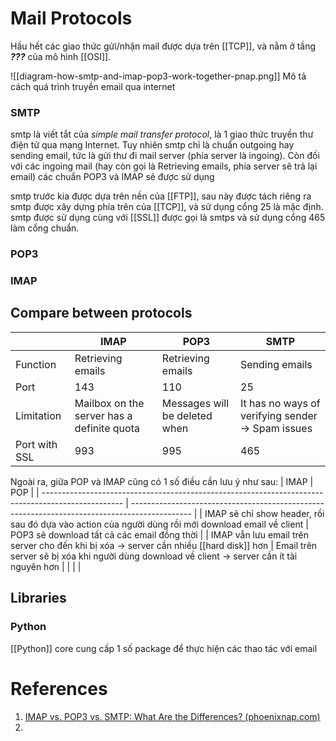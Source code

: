 ---
---

# Mail Protocols

Hầu hết các giao thức gửi/nhận mail được dựa trên [[TCP]], và nằm ở tầng ___???___ của mô hình [[OSI]].

![[diagram-how-smtp-and-imap-pop3-work-together-pnap.png]]
Mô tả cách quá trình truyền email qua internet

### SMTP

smtp là viết tắt của _simple mail transfer protocol_, là 1 giao thức truyền thư điện tử qua mạng Internet. Tuy nhiên smtp chỉ là chuẩn outgoing hay sending email, tức là gửi thư đi mail server (phía server là ingoing). Còn đối với các ingoing mail (hay còn gọi là Retrieving emails, phía server sẽ trả lại email) các chuẩn POP3 và IMAP sẽ được sử dụng

smtp trước kia được dựa trên nền của [[FTP]], sau này được tách riêng ra
smtp được xây dựng phía trên của [[TCP]], và sử dụng cổng 25 là mặc định. smtp được sử dụng cùng với [[SSL]] được gọi là smtps và sử dụng cổng 465 làm cổng chuẩn.

### POP3



### IMAP

## Compare between protocols

|               | IMAP                                       | POP3                          | SMTP                                              |
| ------------- | ------------------------------------------ | ----------------------------- | ------------------------------------------------- |
| Function      | Retrieving emails                          | Retrieving emails             | Sending emails                                    |
| Port          | 143                                        | 110                           | 25                                                |
| Limitation    | Mailbox on the server has a definite quota | Messages will be deleted when | It has no ways of verifying sender -> Spam issues |
| Port with SSL | 993                                        | 995                           | 465                                               | 

Ngoài ra, giữa POP và IMAP cũng có 1 số điều cần lưu ý như sau:
| IMAP                                                                                               | POP                                                                                           |
| -------------------------------------------------------------------------------------------------- | --------------------------------------------------------------------------------------------- |
| IMAP sẽ chỉ show header, rồi sau đó dựa vào action của người dùng rồi mới download email về client | POP3 sẽ download tất cả các email đồng thời                                                   |
| IMAP vẫn lưu email trên server cho đến khi bị xóa -> server cần nhiều [[hard disk]] hơn            | Email trên server sẽ bị xóa khi người dùng download về client -> server cần ít tài nguyên hơn |
|                                                                                                    |                                                                                               |

## Libraries
### Python
[[Python]] core cung cấp 1 số package để thực hiện các thao tác với email

# References

1. [IMAP vs. POP3 vs. SMTP: What Are the Differences? (phoenixnap.com)](https://phoenixnap.com/kb/imap-vs-pop3-vs-smtp)
2. 